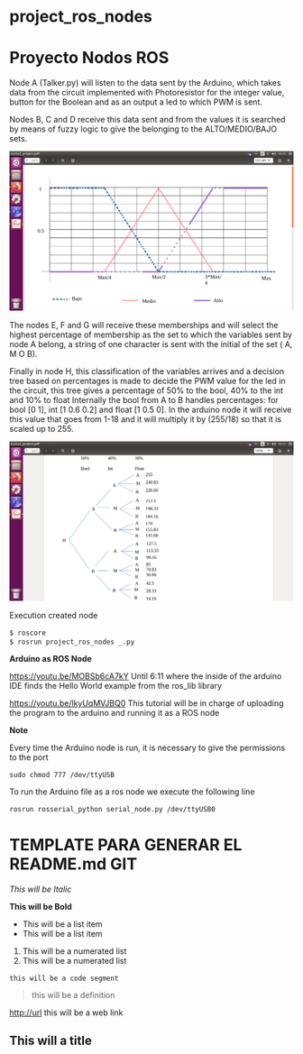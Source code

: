 # project_ros_nodes

Proyecto Nodos ROS
=============

Node A (Talker.py) will listen to the data sent by the Arduino, which takes data from the circuit implemented with Photoresistor for the integer value, button for the Boolean and as an output a led to which PWM is sent.

Nodes B, C and D receive this data sent and from the values it is searched by means of fuzzy logic to give the belonging to the ALTO/MEDIO/BAJO sets.

![alt text](Pertenencia.png)

The nodes E, F and G will receive these memberships and will select the highest percentage of membership as the set to which the variables sent by node A belong, a string of one character is sent with the initial of the set ( A, M O B). 

Finally in node H, this classification of the variables arrives and a decision tree based on percentages is made to decide the PWM value for the led in the circuit, this tree gives a percentage of 50% to the bool, 40% to the int and 10% to float Internally the bool from A to B handles percentages: for bool [0 1], int [1 0.6 0.2] and float [1 0.5 0]. In the arduino node it will receive this value that goes from 1-18 and it will multiply it by (255/18) so that it is scaled up to 255.

![alt text](DecisionTree.png)

Execution created node

``` 
$ roscore
$ rosrun project_ros_nodes _.py
```

**Arduino as ROS Node**

<https://youtu.be/MOBSb6cA7kY> Until 6:11 where the inside of the arduino IDE finds the Hello World example from the ros_lib library

<https://youtu.be/lkyUqMVJBQ0> This tutorial will be in charge of uploading the program to the arduino and running it as a ROS node

**Note**

Every time the Arduino node is run, it is necessary to give the permissions to the port

``` 
sudo chmod 777 /dev/ttyUSB
```
To run the Arduino file as a ros node we execute the following line

``` 
rosrun rosserial_python serial_node.py /dev/ttyUSB0
```

TEMPLATE PARA GENERAR EL README.md GIT
==============

*This will be Italic*

**This will be Bold**

- This will be a list item
- This will be a list item

1. This will be a numerated list 
2. This will be a numerated list 

``` 
this will be a code segment
```

> this will be a definition

<http://url> this will be a web link

<!--this will a comment-->

This will a title
--------------
